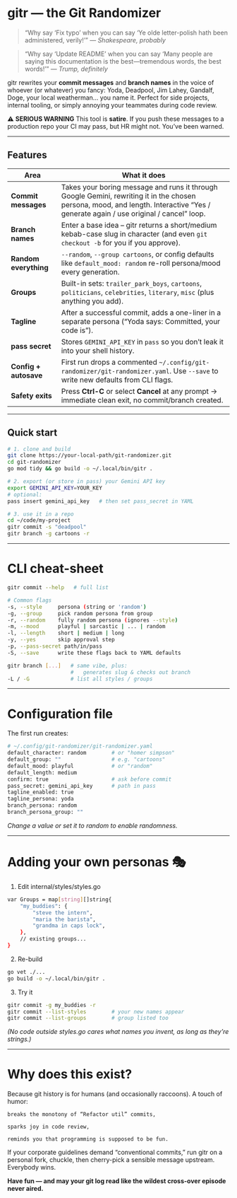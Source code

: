 # gitr ― the **Git Randomizer**

> “Why say ‘Fix typo’ when you can say
> ‘Ye olde letter-polish hath been administered, verily!’”
> — *Shakespeare, probably*

> “Why say ‘Update README’ when you can say
> ‘Many people are saying this documentation is the best—tremendous words, the best words!’”
> — *Trump, definitely*

gitr rewrites your **commit messages** and **branch names** in the voice of whoever (or whatever) you fancy:
Yoda, Deadpool, Jim Lahey, Gandalf, Doge, your local weatherman… you name it.
Perfect for side projects, internal tooling, or simply annoying your teammates during code review.

⚠️ **SERIOUS WARNING**
This tool is **satire**. If you push these messages to a production repo your CI may pass,
but HR might not. You’ve been warned.

---

## Features

| Area | What it does |
|------|--------------|
| **Commit messages** | Takes your boring message and runs it through Google Gemini, rewriting it in the chosen persona, mood, and length. Interactive “Yes / generate again / use original / cancel” loop. |
| **Branch names** | Enter a base idea – gitr returns a short/medium kebab-case slug in character (and even `git checkout -b` for you if you approve). |
| **Random everything** | `--random`, `--group cartoons`, or config defaults like `default_mood: random` re-roll persona/mood every generation. |
| **Groups** | Built-in sets: `trailer_park_boys`, `cartoons`, `politicians`, `celebrities`, `literary`, `misc` (plus anything you add). |
| **Tagline** | After a successful commit, adds a one-liner in a separate persona (“Yoda says: Committed, your code is”). |
| **pass secret** | Stores `GEMINI_API_KEY` in `pass` so you don’t leak it into your shell history. |
| **Config + autosave** | First run drops a commented `~/.config/git-randomizer/git-randomizer.yaml`. Use `--save` to write new defaults from CLI flags. |
| **Safety exits** | Press **Ctrl-C** or select **Cancel** at any prompt → immediate clean exit, no commit/branch created. |

---

## Quick start

```bash
# 1. clone and build
git clone https://your-local-path/git-randomizer.git
cd git-randomizer
go mod tidy && go build -o ~/.local/bin/gitr .

# 2. export (or store in pass) your Gemini API key
export GEMINI_API_KEY=YOUR_KEY
# optional:
pass insert gemini_api_key   # then set pass_secret in YAML

# 3. use it in a repo
cd ~/code/my-project
gitr commit -s "deadpool"
gitr branch -g cartoons -r
```

---

# CLI cheat-sheet
```bash
gitr commit --help   # full list

# Common flags
-s, --style     persona (string or 'random')
-g, --group     pick random persona from group
-r, --random    fully random persona (ignores --style)
-m, --mood      playful | sarcastic | ... | random
-l, --length    short | medium | long
-y, --yes       skip approval step
-p, --pass-secret path/in/pass
-S, --save      write these flags back to YAML defaults

gitr branch [...]   # same vibe, plus:
                    #   generates slug & checks out branch
-L / -G             # list all styles / groups
```

---

# Configuration file

The first run creates:

```bash
# ~/.config/git-randomizer/git-randomizer.yaml
default_character: random        # or "homer simpson"
default_group: ""                # e.g. "cartoons"
default_mood: playful            # or "random"
default_length: medium
confirm: true                    # ask before commit
pass_secret: gemini_api_key      # path in pass
tagline_enabled: true
tagline_persona: yoda
branch_persona: random
branch_persona_group: ""
```

*Change a value or set it to random to enable randomness.*

---

# Adding your own personas 🎭

1. Edit internal/styles/styles.go
```bash
var Groups = map[string][]string{
    "my_buddies": {
        "steve the intern",
        "maria the barista",
        "grandma in caps lock",
    },
    // existing groups...
}
```

2. Re-build

```bash
go vet ./...
go build -o ~/.local/bin/gitr .
```

3. Try it
```bash
gitr commit -g my_buddies -r
gitr commit --list-styles        # your new names appear
gitr commit --list-groups        # group listed too
```

*(No code outside styles.go cares what names you invent, as long as they’re strings.)*

---

# Why does this exist?

Because git history is for humans (and occasionally raccoons).
A touch of humor:

    breaks the monotony of “Refactor util” commits,

    sparks joy in code review,

    reminds you that programming is supposed to be fun.

If your corporate guidelines demand “conventional commits,” run gitr on a personal fork, chuckle, then cherry-pick a sensible message upstream. Everybody wins.

**Have fun — and may your git log read like the wildest cross-over episode never aired.**
